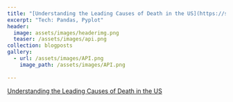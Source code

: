 ```yaml
---
title: "[Understanding the Leading Causes of Death in the US](https://sandra-nguemto.github.io/blogposts/lcd.html)"
excerpt: "Tech: Pandas, Pyplot"
header:
  image: assets/images/headerimg.png 
  teaser: /assets/images/api.png
collection: blogposts
gallery:
  - url: /assets/images/API.png
    image_path: /assets/images/API.png
   
---
```



[Understanding the Leading Causes of Death in the US](https://sandra-nguemto.github.io/blogposts/lcd.html)
